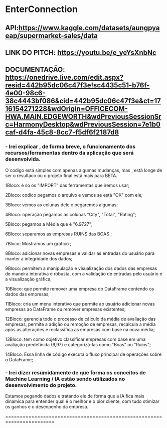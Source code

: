 ﻿# EnterConnection

## API:https://www.kaggle.com/datasets/aungpyaeap/supermarket-sales/data
## LINK DO PITCH: https://youtu.be/e_yeYsXnbNc
## DOCUMENTAÇÃO: https://onedrive.live.com/edit.aspx?resid=442b95dc06c47f3e!sc4435c51-b76f-4e00-98c6-38c4443bf086&cid=442b95dc06c47f3e&ct=1716154271228&wdOrigin=OFFICECOM-HWA.MAIN.EDGEWORTH&wdPreviousSessionSrc=HarmonyDesktop&wdPreviousSession=7e1b0caf-d4fa-45c8-8cc7-f5df6f2187d8




### - Irei explicar , de forma breve, o funcionamento dos recursos/ferramentas dentro da aplicação que será desenvolvida.

O codigo está simples com apenas algumas mudanças, mas , está longe de ser o resultaco ou o projeto final está mais para BETA.

1Bloco: é só os "IMPORT" das ferramentas que iremos usar;

2Bloco: codico  pegamos o arquivo e vemos se está "OK" com ele;

3Bloco: vemos as colunas dele e pegaremos algumas;

4Bloco: operação pegamos as colunas "City", "Total", "Rating";

5Bloco: pegamos a Média que é "6.9727";

6Bloco: separamos as empresas RUINS das BOAS ;

7Bloco: Mostramos um grafico ;

8Bloco: adicionar novas empresas e validar as entradas do usuário para manter a integridade dos dados;

9Bloco: permitem a manipulação e visualização dos dados das empresas de maneira interativa e robusta, com a validação de entradas pelo usuário e a visualização gráfica;

10Bloco: que permite remover uma empresa do DataFrame contendo os dados das empresas;

11Bloco: cria um menu interativo que permite ao usuário adicionar novas empresas ao DataFrame ou remover empresas existentes;

12Bloco: gerencia todo o processo de cálculo da média de avaliação das empresas, permite a adição ou remoção de empresas, recalcula a média após as alterações e reclassifica as empresas com base na nova média;

13Bloco: tem como objetivo classificar empresas com base em uma avaliação predefinida (6,97) e categorizá-las como "Boas" ou "Ruins";

14Bloco: Essa linha de código executa o fluxo principal de operações sobre o DataFrame;

### - Irei dizer resumidamente de que forma os conceitos de Machine Learning / IA estão sendo utilizados no desenvolvimento do projeto.

Estamos pegando dados e tratando ele de forma que a IA fica mais dinamica para entender qual é o melhor e o pior cliente, com tudo otimizar
os ganhos e o desenpenho da empresa.

=======================================================================

